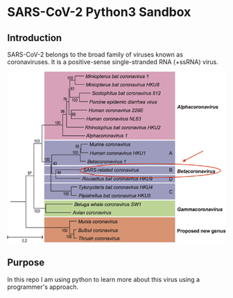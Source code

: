 # SARS-CoV-2 Python3 Sandbox

## Introduction

SARS-CoV-2 belongs to the broad family of viruses known as coronaviruses. It is a positive-sense single-stranded RNA (+ssRNA) virus.

![Image of this virus' taxonomy](/ICTV-taxonomy.png)

## Purpose

In this repo I am using python to learn more about this virus using a programmer's approach.
